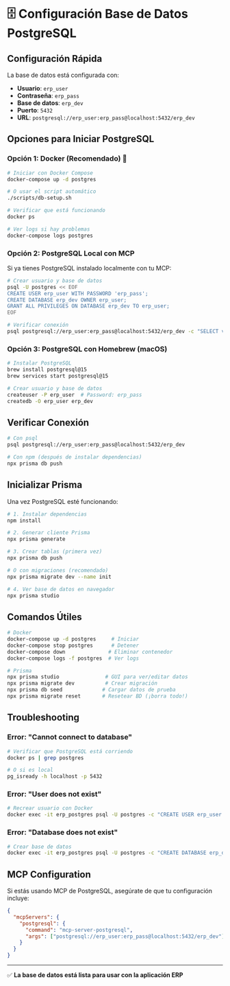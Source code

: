 # 🗄️ Configuración Base de Datos PostgreSQL

## Configuración Rápida

La base de datos está configurada con:

- **Usuario**: `erp_user`
- **Contraseña**: `erp_pass`
- **Base de datos**: `erp_dev`
- **Puerto**: `5432`
- **URL**: `postgresql://erp_user:erp_pass@localhost:5432/erp_dev`

## Opciones para Iniciar PostgreSQL

### Opción 1: Docker (Recomendado) 🐳

```bash
# Iniciar con Docker Compose
docker-compose up -d postgres

# O usar el script automático
./scripts/db-setup.sh

# Verificar que está funcionando
docker ps

# Ver logs si hay problemas
docker-compose logs postgres
```

### Opción 2: PostgreSQL Local con MCP

Si ya tienes PostgreSQL instalado localmente con tu MCP:

```bash
# Crear usuario y base de datos
psql -U postgres << EOF
CREATE USER erp_user WITH PASSWORD 'erp_pass';
CREATE DATABASE erp_dev OWNER erp_user;
GRANT ALL PRIVILEGES ON DATABASE erp_dev TO erp_user;
EOF

# Verificar conexión
psql postgresql://erp_user:erp_pass@localhost:5432/erp_dev -c "SELECT version();"
```

### Opción 3: PostgreSQL con Homebrew (macOS)

```bash
# Instalar PostgreSQL
brew install postgresql@15
brew services start postgresql@15

# Crear usuario y base de datos
createuser -P erp_user  # Password: erp_pass
createdb -O erp_user erp_dev
```

## Verificar Conexión

```bash
# Con psql
psql postgresql://erp_user:erp_pass@localhost:5432/erp_dev

# Con npm (después de instalar dependencias)
npx prisma db push
```

## Inicializar Prisma

Una vez PostgreSQL esté funcionando:

```bash
# 1. Instalar dependencias
npm install

# 2. Generar cliente Prisma
npx prisma generate

# 3. Crear tablas (primera vez)
npx prisma db push

# O con migraciones (recomendado)
npx prisma migrate dev --name init

# 4. Ver base de datos en navegador
npx prisma studio
```

## Comandos Útiles

```bash
# Docker
docker-compose up -d postgres     # Iniciar
docker-compose stop postgres      # Detener
docker-compose down              # Eliminar contenedor
docker-compose logs -f postgres  # Ver logs

# Prisma
npx prisma studio               # GUI para ver/editar datos
npx prisma migrate dev          # Crear migración
npx prisma db seed             # Cargar datos de prueba
npx prisma migrate reset       # Resetear BD (¡borra todo!)
```

## Troubleshooting

### Error: "Cannot connect to database"

```bash
# Verificar que PostgreSQL está corriendo
docker ps | grep postgres

# O si es local
pg_isready -h localhost -p 5432
```

### Error: "User does not exist"

```bash
# Recrear usuario con Docker
docker exec -it erp_postgres psql -U postgres -c "CREATE USER erp_user WITH PASSWORD 'erp_pass';"
```

### Error: "Database does not exist"

```bash
# Crear base de datos
docker exec -it erp_postgres psql -U postgres -c "CREATE DATABASE erp_dev OWNER erp_user;"
```

## MCP Configuration

Si estás usando MCP de PostgreSQL, asegúrate de que tu configuración incluye:

```json
{
  "mcpServers": {
    "postgresql": {
      "command": "mcp-server-postgresql",
      "args": ["postgresql://erp_user:erp_pass@localhost:5432/erp_dev"]
    }
  }
}
```

---

✅ **La base de datos está lista para usar con la aplicación ERP**
